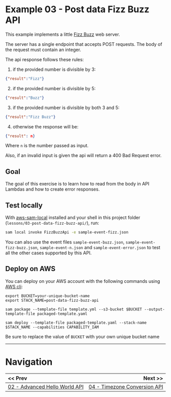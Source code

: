 # Example 03 - Post data Fizz Buzz API

This example implements a little [Fizz Buzz](https://en.wikipedia.org/wiki/Fizz_buzz) web server.

The server has a single endpoint that accepts POST requests. The body of the request must contain an integer.

The api response follows these rules:

1. if the provided number is divisible by 3:

```json
{"result":"Fizz"}
```

2. if the provided number is divisible by 5:

```json
{"result":"Buzz"}
```

3. if the provided number is divisible by both 3 and 5:

```json
{"result":"Fizz Buzz"}
```

4. otherwise the response will be:

```json
{"result": n}
```

Where `n` is the number passed as input.

Also, if an invalid input is given the api will return a 400 Bad Request error.


## Goal

The goal of this exercise is to learn how to read from the body in API Lambdas and how to create error responses.


## Test locally

With [aws-sam-local](https://github.com/awslabs/aws-sam-locall)  installed and your shell in this project folder (`lessons/03-post-data-fizz-buzz-api/`), run:

```bash
sam local invoke FizzBuzzApi -e sample-event-fizz.json
```

You can also use the event files `sample-event-buzz.json`, `sample-event-fizz-buzz.json`, `sample-event-n.json` and `sample-event-error.json` to test all the other cases supported by this API.


## Deploy on AWS

You can deploy on your AWS account with the following commands using [AWS cli](https://aws.amazon.com/cli/):

```
export BUCKET=your-unique-bucket-name
export STACK_NAME=post-data-fizz-buzz-api

sam package --template-file template.yml --s3-bucket $BUCKET --output-template-file packaged-template.yaml

sam deploy --template-file packaged-template.yaml --stack-name $STACK_NAME --capabilities CAPABILITY_IAM
```

Be sure to replace the value of `BUCKET` with your own unique bucket name

---

# Navigation

| << Prev | Next >> |
| :---         |          ---: |
| [02 - Advanced Hello World API](../02-advanced-hello-world-api)   | [04 - Timezone Conversion API](../04-timezone-conversion-api) |
